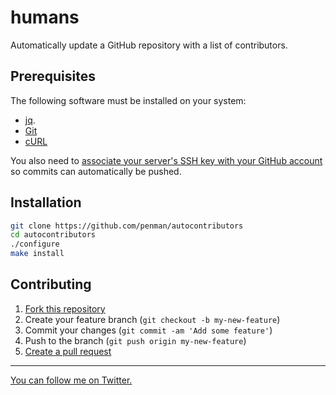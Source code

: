 humans
======

Automatically update a GitHub repository with a list of contributors.

Prerequisites
-------------

The following software must be installed on your system:

* [jq](https://stedolan.github.io/jq/).
* [Git](http://git-scm.org)
* [cURL](http://curl.haxx.se)

You also need to [associate your server's SSH key with your GitHub account](https://help.github.com/articles/generating-ssh-keys/) so commits can automatically be pushed.

Installation
------------

```sh
git clone https://github.com/penman/autocontributors
cd autocontributors
./configure
make install
```

Contributing
------------

1. [Fork this repository](https://github.com/penman/autocontributors/fork)
2. Create your feature branch (`git checkout -b my-new-feature`)
3. Commit your changes (`git commit -am 'Add some feature'`)
4. Push to the branch (`git push origin my-new-feature`)
5. [Create a pull request](https://github.com/penman/autocontributors/pull/new/master)

---

[You can follow me on Twitter.](https://twitter.com/PenmanRoss)
